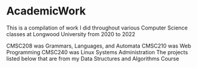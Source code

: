# AcademicWork
This is a compilation of work I did throughout various Computer Science classes at Longwood University from 2020 to 2022

CMSC208 was Grammars, Languages, and Automata
CMSC210 was Web Programming
CMSC240 was Linux Systems Administration
The projects listed below that are from my Data Structures and Algorithms Course

